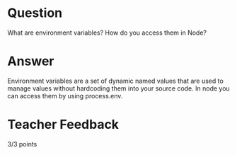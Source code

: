 # Question

What are environment variables? How do you access them in Node?

# Answer
Environment variables are a set of dynamic named values that are used to manage values without hardcoding them into your source code. In node you can access them by using process.env.
# Teacher Feedback

3/3 points